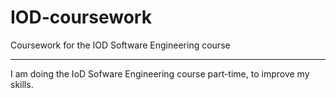 # IOD-coursework
Coursework for the IOD Software Engineering course

---

I am doing the IoD Sofware Engineering course part-time, to improve my skills.
